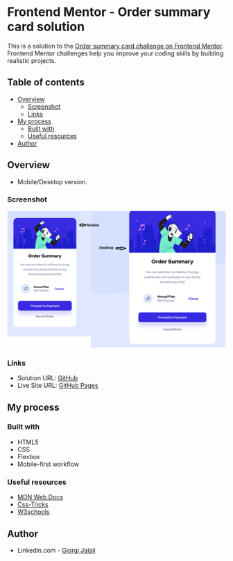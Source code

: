 # Frontend Mentor - Order summary card solution

This is a solution to the [Order summary card challenge on Frontend Mentor](https://www.frontendmentor.io/challenges/order-summary-component-QlPmajDUj). Frontend Mentor challenges help you improve your coding skills by building realistic projects.

## Table of contents

- [Overview](#overview)
  - [Screenshot](#screenshot)
  - [Links](#links)
- [My process](#my-process)
  - [Built with](#built-with)
  - [Useful resources](#useful-resources)
- [Author](#author)

## Overview

- Mobile/Desktop version.

### Screenshot

![Order summary component](./Mobile-Order-summary-component.bmp)

### Links

- Solution URL: [GitHub](https://github.com/Giorgi-Jalali/Order-summary-component)
- Live Site URL: [GitHub Pages](https://Giorgi-Jalali.github.io/Order-summary-component)

## My process

### Built with

- HTML5
- CSS
- Flexbox
- Mobile-first workflow

### Useful resources

- [MDN Web Docs](https://developer.mozilla.org/en-US/)
- [Css-Tricks](https://css-tricks.com/)
- [W3schools](https://www.w3schools.com/)

## Author

- Linkedin.com - [Giorgi Jalali](https://www.linkedin.com/in/giorgi-jalali-0336b8225/)
